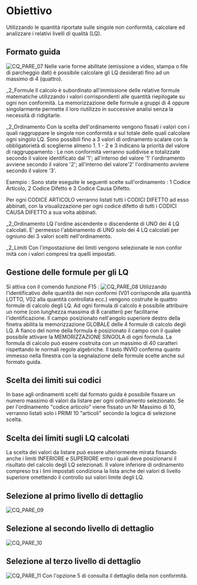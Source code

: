 # Obiettivo
Utilizzando le quantità riportate sulle singole non conformità, calcolare ed analizzare i relativi livelli di qualità (LQ).

## Formato guida
![CQ_PARE_07](http://doc.smeup.com/immagini/MBDOC_OGG-P_CQNS20/CQ_PARE_07.png)
Nelle varie forme abilitate (emissione a video, stampa o file di parcheggio dati) è possibile calcolare gli LQ desiderati fino ad un massimo di 4 (quattro).

_2_Formule
Il calcolo è subordinato all'immissione delle relative formule matematiche utilizzando i valori corrispondenti alle quantità riepilogate su ogni non conformità.
La memorizzazione delle formule a gruppi di 4 oppure singolarmente permette il loro riutilizzo in successive analisi senza la necessità di ridigitarle.

_2_Ordinamento
Con la scelta dell'ordinamento vengono fissati i valori con i quali raggruppare le singole non conformità e sul totale delle quali calcolare ogni singolo LQ.
Sono possibili fino a 3 valori di ordinamento scalare con la obbligatorietà di sceglierne almeno 1.
1 - 2 e 3 indicano la priorità del valore di raggruppamento :  Le non conformità verranno suddivise e totalizzate secondo il valore identificato dal '1'; all'interno del valore '1' l'ordinamento avviene secondo il valore '2'; all'interno del valore'2' l'ordinamento avviene secondo il valore '3'.

Esempio : 
Sono state eseguite le seguenti scelte sull'ordinamento :  1 Codice Articolo, 2 Codice Difetto e 3 Codice Causa Difetto.

Per ogni CODICE ARTICOLO verranno listati tutti i CODICI DIFETTO ad esso abbinati, con la visualizzazione per ogni codice difetto di tutti i CODICI CAUSA DIFETTO a sua volta abbinati.

_2_Ordinamento LQ
l'ordine ascendente o discendente di UNO dei 4 LQ calcolati. E' permesso l'abbinamento di UNO solo dei 4 LQ calcolati per ogniuno dei 3 valori scelti nell'ordinamento.

_2_Limiti
Con l'impostazione dei limiti vengono selezionate le non confor mità con i valori compresi tra quelli impostati.

## Gestione delle formule per gli LQ
Si attiva con il comendo funzione F15 : 
![CQ_PARE_08](http://doc.smeup.com/immagini/MBDOC_OGG-P_CQNS20/CQ_PARE_08.png)
Utilizzando l'identificativo delle quantità dei non conformi (V01 corrisponde alla quantità LOTTO, V02 alla quantità controllata ecc.) vengono costruite le quattro formule di calcolo degli LQ. Ad ogni formula di calcolo è possibile attribuire un nome (con lunghezza massima di 8 caratteri) per facilitarne l'identificazione.
Il campo posizionato nell'angolo superiore destro della finetra abilita la memorizzazione GLOBALE delle 4 formule di calcolo degli LQ.
A fianco del nome della formula è posizionato il campo con il qualeè possibile attivare la MEMORIZZAZIONE SINGOLA di ogni formula.
La formula di calcolo può essere costruita con un massimo di 40 caratteri rispettando le normali regole algebriche. Il tasto INVIO conferma quanto immesso nella finestra con la segnalazione delle formule scelte anche sul formato guida.

## Scelta dei limiti sui codici
In base agli ordinamenti scelti dal formato guida è possibile fissare un numero massimo di valori da listare per ogni ordinamento selezionato.
Se per l'ordinamento "codice articolo" viene fissato un Nr Massimo di 10, verranno listati solo i PRIMI 10 "articoli" secondo la logica di selezione scelta.

## Scelta dei limiti sugli LQ calcolati
La scelta dei valori da listare può essere ulteriormente mirata fissando anche i limiti INFERIORE e SUPERIORE entro i quali deve posizionarsi il risultato del calcolo degli LQ selezionati.
Il valore inferiore di ordinamento compreso tra i limi impostati condiziona la lista anche dei valori di livello superiore omettendo il controllo sui valori limite degli LQ.

## Selezione al primo livello di dettaglio
![CQ_PARE_09](http://doc.smeup.com/immagini/MBDOC_OGG-P_CQNS20/CQ_PARE_09.png)
## Selezione al secondo livello di dettaglio
![CQ_PARE_10](http://doc.smeup.com/immagini/MBDOC_OGG-P_CQNS20/CQ_PARE_10.png)
## Selezione al terzo livello di dettaglio
![CQ_PARE_11](http://doc.smeup.com/immagini/MBDOC_OGG-P_CQNS20/CQ_PARE_11.png)
Con l'opzione 5 di consulta il dettaglio della non conformità.

